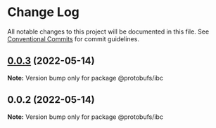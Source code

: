 # Change Log

All notable changes to this project will be documented in this file.
See [Conventional Commits](https://conventionalcommits.org) for commit guidelines.

## [0.0.3](https://github.com/pyramation/protobufs/compare/@protobufs/ibc@0.0.2...@protobufs/ibc@0.0.3) (2022-05-14)

**Note:** Version bump only for package @protobufs/ibc





## 0.0.2 (2022-05-14)

**Note:** Version bump only for package @protobufs/ibc
